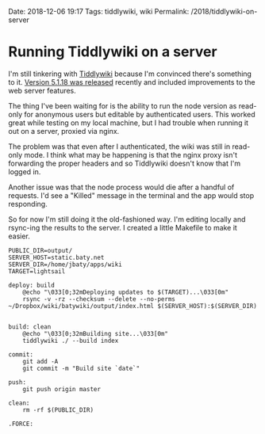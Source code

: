 Date: 2018-12-06 19:17
Tags: tiddlywiki, wiki
Permalink: /2018/tiddlywiki-on-server

# Running Tiddlywiki on a server

I'm still tinkering with [Tiddlywiki](https://tiddlywiki.com) because I'm convinced there's something to it. [Version 5.1.18 was released](https://tiddlywiki.com/#Releases) recently and included improvements to the web server features.

The thing I've been waiting for is the ability to run the node version as read-only for anonymous users but editable by authenticated users. This worked great while testing on my local machine, but I had trouble when running it out on a server, proxied via nginx.

The problem was that even after I authenticated, the wiki was still in read-only mode. I think what may be happening is that the nginx proxy isn't forwarding the proper headers and so Tiddlywiki doesn't know that I'm logged in.

Another issue was that the node process would die after a handful of requests. I'd see a "Killed" message in the terminal and the app would stop responding.

So for now I'm still doing it the old-fashioned way. I'm editing locally and rsync-ing the results to the server. I created a little Makefile to make it easier.

```
PUBLIC_DIR=output/
SERVER_HOST=static.baty.net
SERVER_DIR=/home/jbaty/apps/wiki
TARGET=lightsail

deploy: build
	@echo "\033[0;32mDeploying updates to $(TARGET)...\033[0m"
	rsync -v -rz --checksum --delete --no-perms ~/Dropbox/wiki/batywiki/output/index.html $(SERVER_HOST):$(SERVER_DIR)


build: clean
	@echo "\033[0;32mBuilding site...\033[0m"
	tiddlywiki ./ --build index

commit:
	git add -A
	git commit -m "Build site `date`"

push:
	git push origin master

clean:
	rm -rf $(PUBLIC_DIR)

.FORCE:
```


